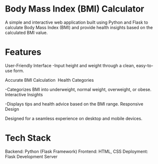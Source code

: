 # Body Mass Index (BMI) Calculator

A simple and interactive web application built using Python and Flask to calculate Body Mass Index (BMI) and provide health insights based on the calculated BMI value.

# Features
User-Friendly Interface
-Input height and weight through a clean, easy-to-use form.

Accurate BMI Calculation
​
Health Categories

-Categorizes BMI into underweight, normal weight, overweight, or obese.
 Interactive Insights

-Displays tips and health advice based on the BMI range.
 Responsive Design

 Designed for a seamless experience on desktop and mobile devices.

# Tech Stack
 Backend: Python (Flask Framework)
 Frontend: HTML, CSS
 Deployment: Flask Development Server
